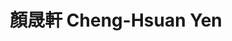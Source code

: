 ---
chinese_name: 顏晟軒
english_name: Cheng-Hsuan Yen
title: "顏晟軒 Cheng-Hsuan Yen"
id: yenchenghsuan
collection: alumni
position: Alumni
type: alumni
# venue: "還在等offer"
department: "還在等offer"
location: "Taipei, Taiwan"
# image_path: https://source.unsplash.com/collection/139386/600x600?a=.png
photo: alumni/yenchenghsuan.jpeg
cohort: 2023
---